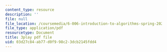 ```yaml
---
content_type: resource
description: ''
file: null
file_location: /coursemedia/6-006-introduction-to-algorithms-spring-2020/03d27c84ab77d0f998c23dcb2145fdd4_WO6vQJ6Rhm8.pdf
file_type: application/pdf
resourcetype: Document
title: 3play pdf file
uid: 03d27c84-ab77-d0f9-98c2-3dcb2145fdd4
---
```

